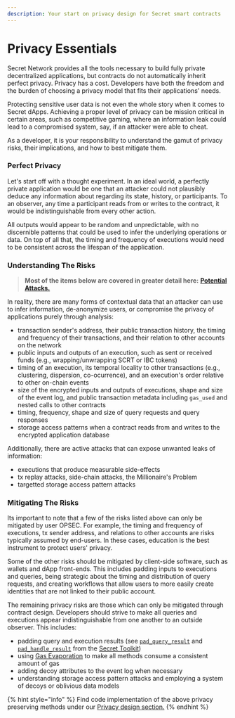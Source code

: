```yaml
---
description: Your start on privacy design for Secret smart contracts
---
```


# Privacy Essentials

Secret Network provides all the tools necessary to build fully private decentralized applications, but contracts do not automatically inherit perfect privacy. Privacy has a cost. Developers have both the freedom and the burden of choosing a privacy model that fits their applications' needs.

Protecting sensitive user data is not even the whole story when it comes to Secret dApps. Achieving a proper level of privacy can be mission critical in certain areas, such as competitive gaming, where an information leak could lead to a compromised system, say, if an attacker were able to cheat.

As a developer, it is your responsibility to understand the gamut of privacy risks, their implications, and how to best mitigate them.

### Perfect Privacy

Let's start off with a thought experiment. In an ideal world, a perfectly private application would be one that an attacker could not plausibly deduce any information about regarding its state, history, or participants. To an observer, any time a participant reads from or writes to the contract, it would be indistinguishable from every other action.

All outputs would appear to be random and unpredictable, with no discernible patterns that could be used to infer the underlying operations or data. On top of all that, the timing and frequency of executions would need to be consistent across the lifespan of the application.

### Understanding The Risks

> **Most of the items below are covered in greater detail here:** [**Potential Attacks.**](../../overview-ecosystem-and-technology/techstack/privacy-technology/theoretical-attacks.md)

In reality, there are many forms of contextual data that an attacker can use to infer information, de-anonymize users, or compromise the privacy of applications purely through analysis:

* transaction sender's address, their public transaction history, the timing and frequency of their transactions, and their relation to other accounts on the network
* public inputs and outputs of an execution, such as sent or received funds (e.g., wrapping/unwrapping SCRT or IBC tokens)
* timing of an execution, its temporal locality to other transactions (e.g., clustering, dispersion, co-ocurrence), and an execution's order relative to other on-chain events
* size of the encrypted inputs and outputs of executions, shape and size of the event log, and public transaction metadata including `gas_used` and nested calls to other contracts
* timing, frequency, shape and size of query requests and query responses
* storage access patterns when a contract reads from and writes to the encrypted application database

Additionally, there are active attacks that can expose unwanted leaks of information:

* executions that produce measurable side-effects
* tx replay attacks, side-chain attacks, the Millionaire's Problem
* targetted storage access pattern attacks

### Mitigating The Risks

Its important to note that a few of the risks listed above can only be mitigated by user OPSEC. For example, the timing and frequency of executions, tx sender address, and relations to other accounts are risks typically assumed by end-users. In these cases, education is the best instrument to protect users' privacy.

Some of the other risks should be mitigated by client-side software, such as wallets and dApp front-ends. This includes padding inputs to executions and queries, being strategic about the timing and distribution of query requests, and creating workflows that allow users to more easily create identities that are not linked to their public account.

The remaining privacy risks are those which can only be mitigated through contract design. Developers should strive to make all queries and executions appear indistinguishable from one another to an outside observer. This includes:

* padding query and execution results (see [`pad_query_result`](https://github.com/scrtlabs/secret-toolkit/blob/master/packages/utils/src/padding.rs#L43) and [`pad_handle_result`](https://docs.scrt.network/secret-network-documentation/development/development-concepts/privacy-design/gas-evaporation-and-tracking) from the [Secret Toolkit](https://docs.scrt.network/secret-network-documentation/development/tools-and-libraries/contract-development/secret-toolkit))
* using [Gas Evaporation](../development-concepts/privacy-design/gas-evaporation-and-tracking.md) to make all methods consume a consistent amount of gas
* adding decoy attributes to the event log when necessary
* understanding storage access pattern attacks and employing a system of decoys or oblivious data models

{% hint style="info" %}
Find code implementation of the above privacy preserving methods under our [Privacy design section.](../development-concepts/privacy-design/)
{% endhint %}
